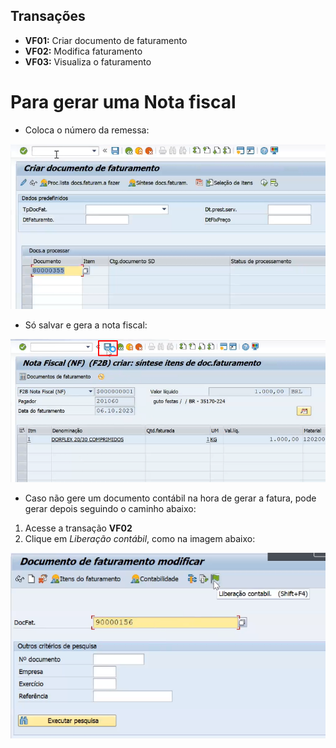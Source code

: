 ## Transações 

- **VF01:** Criar documento de faturamento
- **VF02:** Modifica faturamento
- **VF03:** Visualiza o faturamento


# Para gerar uma Nota fiscal 

- Coloca o número da remessa:   

![Alt text](image-9.png)

- Só salvar e gera a nota fiscal:   

![Alt text](image-7.png)   

- Caso não gere um documento contábil na hora de gerar a fatura, pode gerar depois seguindo o caminho abaixo:

1. Acesse a transação **VF02**
2. Clique em *Liberação contábil*, como na imagem abaixo:   

![liberaçã contabil](image-10.png)   
